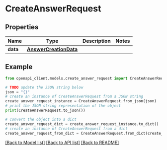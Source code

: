 # CreateAnswerRequest


## Properties

Name | Type | Description | Notes
------------ | ------------- | ------------- | -------------
**data** | [**AnswerCreationData**](AnswerCreationData.md) |  | 

## Example

```python
from openapi_client.models.create_answer_request import CreateAnswerRequest

# TODO update the JSON string below
json = "{}"
# create an instance of CreateAnswerRequest from a JSON string
create_answer_request_instance = CreateAnswerRequest.from_json(json)
# print the JSON string representation of the object
print(CreateAnswerRequest.to_json())

# convert the object into a dict
create_answer_request_dict = create_answer_request_instance.to_dict()
# create an instance of CreateAnswerRequest from a dict
create_answer_request_from_dict = CreateAnswerRequest.from_dict(create_answer_request_dict)
```
[[Back to Model list]](../README.md#documentation-for-models) [[Back to API list]](../README.md#documentation-for-api-endpoints) [[Back to README]](../README.md)


